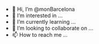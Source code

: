 - 👋 Hi, I’m @monBarcelona
- 👀 I’m interested in ...
- 🌱 I’m currently learning ...
- 💞️ I’m looking to collaborate on ...
- 📫 How to reach me ...

<!---
monBarcelona/monBarcelona is a ✨ special ✨ repository because its `README.md` (this file) appears on your GitHub profile.
You can click the Preview link to take a look at your changes.
--->
